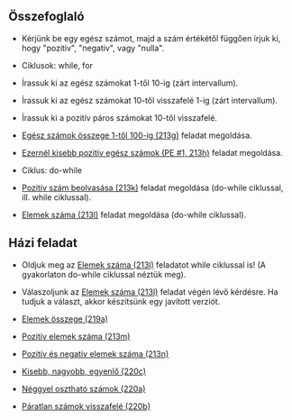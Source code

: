 Összefoglaló
------------

* Kérjünk be egy egész számot, majd a szám értékétől függően
  írjuk ki, hogy "pozitiv", "negativ", vagy "nulla".

* Ciklusok: while, for

* Írassuk ki az egész számokat 1-től 10-ig (zárt intervallum).

* Írassuk ki az egész számokat 10-től visszafelé 1-ig (zárt intervallum).

* Írassuk ki a pozitív páros számokat 10-től visszafelé.

* [Egész számok összege 1-től 100-ig (213g)](https://arato.inf.unideb.hu/szathmary.laszlo/pmwiki/index.php?n=Prog1.20200213g)
  feladat megoldása.

* [Ezernél kisebb pozitív egész számok (PE #1, 213h)](https://arato.inf.unideb.hu/szathmary.laszlo/pmwiki/index.php?n=Prog1.20200213h) feladat megoldása.

* Ciklus: do-while

* [Pozitív szám beolvasása (213k)](https://arato.inf.unideb.hu/szathmary.laszlo/pmwiki/index.php?n=Prog1.20200213k)
  feladat megoldása (do-while ciklussal, ill. while ciklussal).

* [Elemek száma (213l)](https://arato.inf.unideb.hu/szathmary.laszlo/pmwiki/index.php?n=Prog1.20200213l)
  feladat megoldása (do-while ciklussal).

Házi feladat
------------

* Oldjuk meg az [Elemek száma (213l)](https://arato.inf.unideb.hu/szathmary.laszlo/pmwiki/index.php?n=Prog1.20200213l)
  feladatot while ciklussal is! (A gyakorlaton do-while ciklussal néztük meg).

* Válaszoljunk az [Elemek száma (213l)](https://arato.inf.unideb.hu/szathmary.laszlo/pmwiki/index.php?n=Prog1.20200213l)
  feladat végén lévő kérdésre. Ha tudjuk a választ, akkor készítsünk egy javított verziót.

* [Elemek összege (219a)](https://arato.inf.unideb.hu/szathmary.laszlo/pmwiki/index.php?n=Prog1.20200219a)

* [Pozitív elemek száma (213m)](https://arato.inf.unideb.hu/szathmary.laszlo/pmwiki/index.php?n=Prog1.20200213m)

* [Pozitív és negatív elemek száma (213n)](https://arato.inf.unideb.hu/szathmary.laszlo/pmwiki/index.php?n=Prog1.20200213n)

* [Kisebb, nagyobb, egyenlő (220c)](https://arato.inf.unideb.hu/szathmary.laszlo/pmwiki/index.php?n=Prog1.20200220c)

* [Néggyel osztható számok (220a)](https://arato.inf.unideb.hu/szathmary.laszlo/pmwiki/index.php?n=Prog1.20200220a)

* [Páratlan számok visszafelé (220b)](https://arato.inf.unideb.hu/szathmary.laszlo/pmwiki/index.php?n=Prog1.20200220b)
